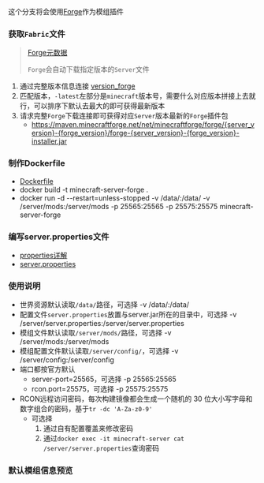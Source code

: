 这个分支将会使用[Forge](https://files.minecraftforge.net/net/minecraftforge/forge/)作为模组插件
### 获取`Fabric`文件
> [Forge元数据](https://files.minecraftforge.net/net/minecraftforge/forge/promotions_slim.json)
> 
> `Forge`会自动下载指定版本的`Server`文件
1. 通过完整版本信息连接 [version_forge](https://files.minecraftforge.net/net/minecraftforge/forge/promotions_slim.json)
2. 匹配版本，`-latest`左部分是`minecraft`版本号，需要什么对应版本拼接上去就行，可以排序下默认去最大的即可获得最新版本
3. 请求完整`Forge`下载连接即可获得对应`Server`版本最新的`Forge`插件包
   - https://maven.minecraftforge.net/net/minecraftforge/forge/{server_version}-{forge_version}/forge-{server_version}-{forge_version}-installer.jar

### 制作Dockerfile
- [Dockerfile](Dockerfile)
- docker build -t minecraft-server-forge .
- docker run -d --restart=unless-stopped -v /data/:/data/ -v /server/mods:/server/mods -p 25565:25565 -p 25575:25575 minecraft-server-forge

### 编写server.properties文件
- [properties详解](https://minecraft.fandom.com/zh/wiki/Server.properties)
- [server.properties](server.properties)

### 使用说明
- 世界资源默认读取`/data/`路径，可选择 -v /data/:/data/
- 配置文件`server.properties`放置与server.jar所在的目录中，可选择 -v /server/server.properties:/server/server.properties
- 模组文件默认读取`/server/mods/`路径，可选择 -v /server/mods:/server/mods
- 模组配置文件默认读取`/server/config/`，可选择 -v /server/config:/server/config
- 端口都按官方默认
  - server-port=25565，可选择 -p 25565:25565
  - rcon.port=25575，可选择 -p 25575:25575
- RCON远程访问密码，每次构建镜像都会生成一个随机的 30 位大小写字母和数字组合的密码，基于`tr -dc 'A-Za-z0-9'`
  - 可选择
    1. 通过自有配置覆盖来修改密码
    2. 通过`docker exec -it minecraft-server cat /server/server.properties`查询密码

### 默认模组信息预览
